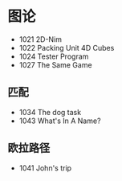# 图论

- 1021 2D-Nim
- 1022 Packing Unit 4D Cubes
- 1024 Tester Program
- 1027 The Same Game


## 匹配

- 1034 The dog task
- 1043 What's In A Name?


## 欧拉路径

- 1041 John's trip
